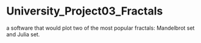 # University_Project03_Fractals
 a software that would plot two of the most
popular fractals: Mandelbrot set and Julia set. 

